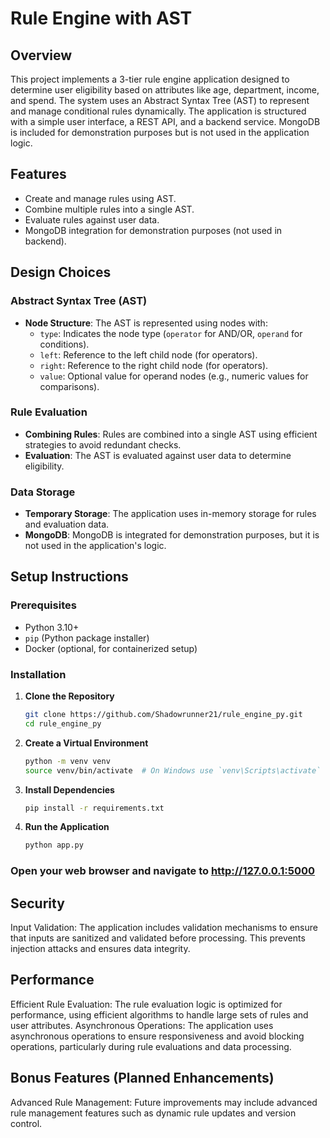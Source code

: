 # Rule Engine with AST

## Overview
This project implements a 3-tier rule engine application designed to determine user eligibility based on attributes like age, department, income, and spend. The system uses an Abstract Syntax Tree (AST) to represent and manage conditional rules dynamically. The application is structured with a simple user interface, a REST API, and a backend service. MongoDB is included for demonstration purposes but is not used in the application logic.

## Features
- Create and manage rules using AST.
- Combine multiple rules into a single AST.
- Evaluate rules against user data.
- MongoDB integration for demonstration purposes (not used in backend).

## Design Choices

### Abstract Syntax Tree (AST)
- **Node Structure**: The AST is represented using nodes with:
  - `type`: Indicates the node type (`operator` for AND/OR, `operand` for conditions).
  - `left`: Reference to the left child node (for operators).
  - `right`: Reference to the right child node (for operators).
  - `value`: Optional value for operand nodes (e.g., numeric values for comparisons).

### Rule Evaluation
- **Combining Rules**: Rules are combined into a single AST using efficient strategies to avoid redundant checks.
- **Evaluation**: The AST is evaluated against user data to determine eligibility.

### Data Storage
- **Temporary Storage**: The application uses in-memory storage for rules and evaluation data.
- **MongoDB**: MongoDB is integrated for demonstration purposes, but it is not used in the application's logic.

## Setup Instructions

### Prerequisites
- Python 3.10+
- `pip` (Python package installer)
- Docker (optional, for containerized setup)

### Installation

1. **Clone the Repository**
   ```bash
   git clone https://github.com/Shadowrunner21/rule_engine_py.git
   cd rule_engine_py

2. **Create a Virtual Environment**
   ```bash
   python -m venv venv
   source venv/bin/activate  # On Windows use `venv\Scripts\activate`

3. **Install Dependencies**
   ```bash
   pip install -r requirements.txt

4. **Run the Application**
   ```bash
   python app.py

### Open your web browser and navigate to http://127.0.0.1:5000


## Security
Input Validation: The application includes validation mechanisms to ensure that inputs are sanitized and validated before processing. This prevents injection attacks and ensures data integrity.

## Performance
Efficient Rule Evaluation: The rule evaluation logic is optimized for performance, using efficient algorithms to handle large sets of rules and user attributes.
Asynchronous Operations: The application uses asynchronous operations to ensure responsiveness and avoid blocking operations, particularly during rule evaluations and data processing.

## Bonus Features (Planned Enhancements)

Advanced Rule Management: Future improvements may include advanced rule management features such as dynamic rule updates and version control.
